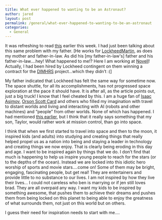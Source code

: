 ```yaml
---
title: What ever happened to wanting to be an Astronaut?
author: jared
layout: post
permalink: /general/what-ever-happened-to-wanting-to-be-an-astronaut
categories:
  - General
---
```

It was refreshing to read [this][1] earlier this week. I had just been talking about this same problem with my father. [He works for [LockheedMartin][2], as does my mother and father-in-law. As did his [my father-in-law's] father and his father-in-law&#8230;.hey! What happened to me!? Here I am working at [Novell][3]! Actually, I had been hired by Lockheed contingent on them winning a contract for the [DIMHRS][4] project&#8230;which they didn&#8217;t :(]

My father indicated that Lockheed has felt the same way for sometime now. The space shuttle, for all its accomplishments, has not progressed space exploration at the pace it should have. It is after all, as the article points out, just a big truck! I know that I feel cheated by this. I am a huge fan of [Isaac Asimov][5], [Orson Scott Card][6] and others who filled my imagination with travel to distant worlds and living and interacting with AI (robots and other machines) and &#8220;people&#8221; from other worlds. None of which has happened. I had mentioned [this earlier][7], but I think that it really says something that my son, Taylor, would rather work at mission control, than go into space.

I think that when we first started to travel into space and then to the moon, it inspired kids (and adults) into studying and creating things that really helped propel us as a nation into being and staying a leader in technology and creating things we now enjoy. That is clearly being eroding in this day and age. I want to be inspired again by things that we do. I don&#8217;t find that much is happening to help us inspire young people to reach for the stars (or to the depths of the ocean). Instead we are locked into this idiotic hero worship of sports and movie stars&#8230;.come on! Some of them may be bright, engaging, fascinating people, but get real! They are entertainers and provide little to no substance to our lives. I am not inspired by how they live their lives&#8230; I could not careless who ben is marrying or if jen still loves brad. They are all overpaid any way. I want my kids to be inspired by something awesome, that pushes them to achieve their dreams and pushes them from being locked on this planet to being able to enjoy the greatness of what surrounds them, not just on this world but on others.

I guess their need for inspiration needs to start with me&#8230;.

 [1]: http://online.wsj.com/public/article/0,,SB112370259710910021-MHWdDdhTjCAvoB3BCDKqqc1aJcU_20060814,00.html?mod=blogs
 [2]: http://www.lockheedmartin.com
 [3]: http://www.novell.com
 [4]: http://www.dimhrs.mil/
 [5]: http://www.asimovonline.com/
 [6]: http://www.hatrack.com/
 [7]: http://jared.ottleys.net/archives/2005/07/space_shuttle_f.html